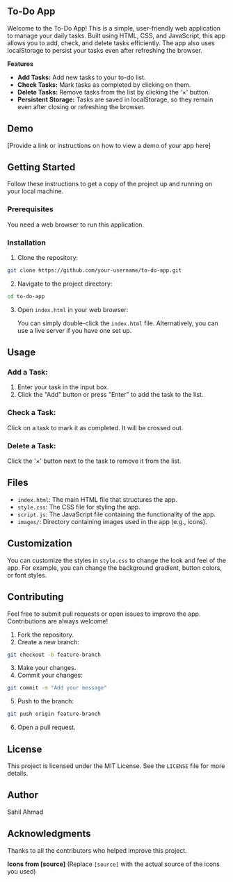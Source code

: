 ## To-Do App

Welcome to the To-Do App! This is a simple, user-friendly web application to manage your daily tasks. Built using HTML, CSS, and JavaScript, this app allows you to add, check, and delete tasks efficiently. The app also uses localStorage to persist your tasks even after refreshing the browser.

**Features**

* **Add Tasks:** Add new tasks to your to-do list.
* **Check Tasks:** Mark tasks as completed by clicking on them.
* **Delete Tasks:** Remove tasks from the list by clicking the '×' button.
* **Persistent Storage:** Tasks are saved in localStorage, so they remain even after closing or refreshing the browser.

## Demo

[Provide a link or instructions on how to view a demo of your app here]

## Getting Started

Follow these instructions to get a copy of the project up and running on your local machine.

### Prerequisites

You need a web browser to run this application.

### Installation

1. Clone the repository:

```bash
git clone https://github.com/your-username/to-do-app.git
```

2. Navigate to the project directory:

```bash
cd to-do-app
```

3. Open `index.html` in your web browser:

   You can simply double-click the `index.html` file.
   Alternatively, you can use a live server if you have one set up.

## Usage

### Add a Task:

1. Enter your task in the input box.
2. Click the "Add" button or press "Enter" to add the task to the list.

### Check a Task:

Click on a task to mark it as completed. It will be crossed out.

### Delete a Task:

Click the '×' button next to the task to remove it from the list.

## Files

* `index.html`: The main HTML file that structures the app.
* `style.css`: The CSS file for styling the app.
* `script.js`: The JavaScript file containing the functionality of the app.
* `images/`: Directory containing images used in the app (e.g., icons).

## Customization

You can customize the styles in `style.css` to change the look and feel of the app. For example, you can change the background gradient, button colors, or font styles.

## Contributing

Feel free to submit pull requests or open issues to improve the app. Contributions are always welcome!

1. Fork the repository.
2. Create a new branch:

```bash
git checkout -b feature-branch
```

3. Make your changes.
4. Commit your changes:

```bash
git commit -m "Add your message"
```

5. Push to the branch:

```bash
git push origin feature-branch
```

6. Open a pull request.

## License

This project is licensed under the MIT License. See the `LICENSE` file for more details.

## Author

Sahil Ahmad

## Acknowledgments

Thanks to all the contributors who helped improve this project.

**Icons from [source]** (Replace `[source]` with the actual source of the icons you used) 
